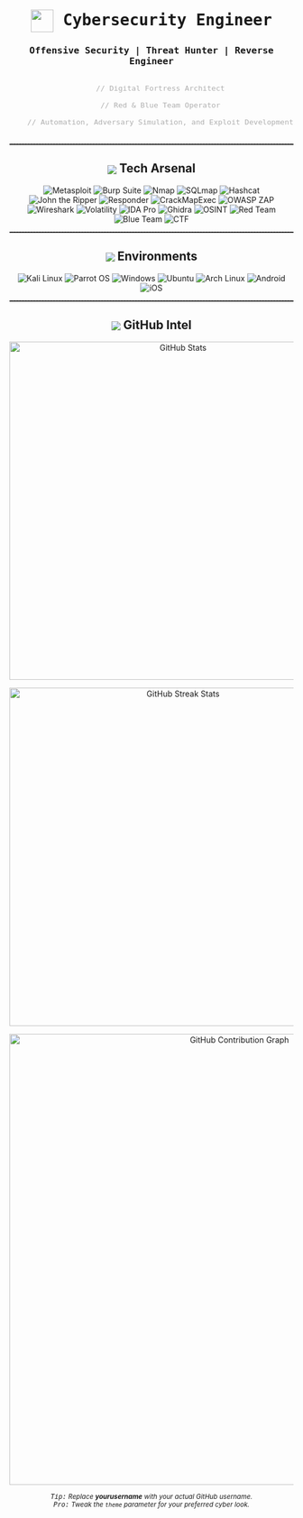 <!--
  ⚡️ CYBERSECURITY OPERATIVE // DIGITAL DEFENSE & OFFENSE
  Sleek, tech-forward portfolio section.
-->

<h1 align="center">
  <img src="https://img.icons8.com/fluency/48/000000/hacker.png" width="40" style="vertical-align:middle; margin-right:10px;">
  <span style="font-family: 'Fira Mono', monospace;">Cybersecurity Engineer</span>
</h1>
<h3 align="center" style="font-family: 'Fira Mono', monospace;">
  Offensive Security | Threat Hunter | Reverse Engineer
</h3>

<p align="center" style="font-size:1.1em; color:#b0b0b0;">
  <code>
    // Digital Fortress Architect<br>
    // Red & Blue Team Operator<br>
    // Automation, Adversary Simulation, and Exploit Development
  </code>
</p>

<hr style="border-top: 1px dashed #444;">

<h2 align="center"><img src="https://img.icons8.com/ios-filled/24/00e676/console.png" style="vertical-align:middle;"> Tech Arsenal</h2>

<p align="center">
  <img src="https://img.shields.io/badge/Metasploit-FF0000?style=for-the-badge&logo=metasploit&logoColor=white" alt="Metasploit">
  <img src="https://img.shields.io/badge/Burp_Suite-FF9900?style=for-the-badge&logo=burp-suite&logoColor=white" alt="Burp Suite">
  <img src="https://img.shields.io/badge/Nmap-4682B4?style=for-the-badge&logo=nmap&logoColor=white" alt="Nmap">
  <img src="https://img.shields.io/badge/SQLmap-000000?style=for-the-badge&logoColor=white" alt="SQLmap">
  <img src="https://img.shields.io/badge/Hashcat-800080?style=for-the-badge&logoColor=white" alt="Hashcat">
  <img src="https://img.shields.io/badge/John_the_Ripper-8B0000?style=for-the-badge&logoColor=white" alt="John the Ripper">
  <img src="https://img.shields.io/badge/Responder-FFD700?style=for-the-badge&logoColor=black" alt="Responder">
  <img src="https://img.shields.io/badge/CrackMapExec-2E8B57?style=for-the-badge&logoColor=white" alt="CrackMapExec">
  <img src="https://img.shields.io/badge/OWASP_ZAP-000000?style=for-the-badge&logo=OWASP&logoColor=white" alt="OWASP ZAP">
  <img src="https://img.shields.io/badge/Wireshark-0066CC?style=for-the-badge&logo=wireshark&logoColor=white" alt="Wireshark">
  <img src="https://img.shields.io/badge/Volatility-4682B4?style=for-the-badge&logoColor=white" alt="Volatility">
  <img src="https://img.shields.io/badge/IDA_Pro-000000?style=for-the-badge&logoColor=white" alt="IDA Pro">
  <img src="https://img.shields.io/badge/Ghidra-FF0000?style=for-the-badge&logoColor=white" alt="Ghidra">
  <img src="https://img.shields.io/badge/OSINT-00CED1?style=for-the-badge&logoColor=black" alt="OSINT">
  <img src="https://img.shields.io/badge/Red_Team-FF0000?style=for-the-badge&logoColor=white" alt="Red Team">
  <img src="https://img.shields.io/badge/Blue_Team-00FF41?style=for-the-badge&logoColor=black" alt="Blue Team">
  <img src="https://img.shields.io/badge/CTF-FFD700?style=for-the-badge&logoColor=black" alt="CTF">
</p>

<hr style="border-top: 1px dashed #444;">

<h2 align="center"><img src="https://img.icons8.com/ios-filled/24/00e676/server.png" style="vertical-align:middle;"> Environments</h2>
<p align="center">
  <img src="https://img.shields.io/badge/Kali_Linux-000000?style=for-the-badge&logo=kali-linux&logoColor=white" alt="Kali Linux">
  <img src="https://img.shields.io/badge/Parrot_OS-00CED1?style=for-the-badge&logo=parrot-security&logoColor=black" alt="Parrot OS">
  <img src="https://img.shields.io/badge/Windows-0078D6?style=for-the-badge&logo=windows&logoColor=white" alt="Windows">
  <img src="https://img.shields.io/badge/Ubuntu-E95420?style=for-the-badge&logo=ubuntu&logoColor=white" alt="Ubuntu">
  <img src="https://img.shields.io/badge/Arch_Linux-1793D1?style=for-the-badge&logo=arch-linux&logoColor=white" alt="Arch Linux">
  <img src="https://img.shields.io/badge/Android-3DDC84?style=for-the-badge&logo=android&logoColor=white" alt="Android">
  <img src="https://img.shields.io/badge/iOS-000000?style=for-the-badge&logo=apple&logoColor=white" alt="iOS">
</p>

<hr style="border-top: 1px dashed #444;">

<h2 align="center"><img src="https://img.icons8.com/ios-filled/24/00e676/github.png" style="vertical-align:middle;"> GitHub Intel</h2>
<p align="center">
  <img src="https://github-readme-stats.vercel.app/api?username=yourusername&show_icons=true&theme=radical&hide_border=true" alt="GitHub Stats" width="600"/>
</p>
<p align="center">
  <img src="https://github-readme-streak-stats.herokuapp.com/?user=yourusername&theme=radical&hide_border=true" alt="GitHub Streak Stats" width="600"/>
</p>
<p align="center">
  <img src="https://github-readme-activity-graph.vercel.app/graph?username=yourusername&theme=react-dark" alt="GitHub Contribution Graph" width="800"/>
</p>
<p align="center">
  <sub>
    <i>
      <kbd>Tip:</kbd> Replace <b>yourusername</b> with your actual GitHub username.<br>
      <kbd>Pro:</kbd> Tweak the <code>theme</code> parameter for your preferred cyber look.
    </i>
  </sub>
</p>

<!--
  Update badge links and username as needed.
  Designed for a modern, techy, and high-impact impression.
-->
